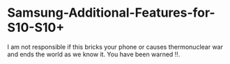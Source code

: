 # Samsung-Additional-Features-for-S10-S10+
I am not responsible if this bricks your phone or causes thermonuclear war and ends the world as we know it. You have been warned ‼️.

